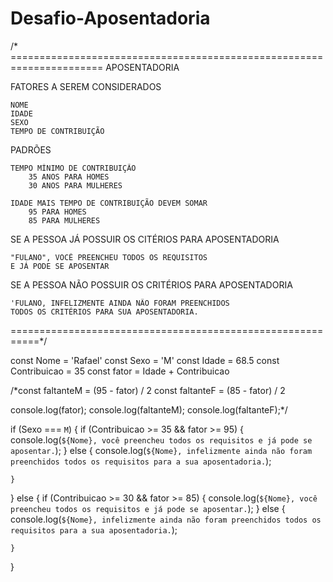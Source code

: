 # Desafio-Aposentadoria

/* ======================================================================
                APOSENTADORIA

FATORES A SEREM CONSIDERADOS

    NOME
    IDADE
    SEXO
    TEMPO DE CONTRIBUIÇÃO

PADRÕES

    TEMPO MÍNIMO DE CONTRIBUIÇÃO
        35 ANOS PARA HOMES
        30 ANOS PARA MULHERES

    IDADE MAIS TEMPO DE CONTRIBUIÇÃO DEVEM SOMAR
        95 PARA HOMES
        85 PARA MULHERES

SE A PESSOA JÁ POSSUIR OS CITÉRIOS PARA APOSENTADORIA

    "FULANO", VOCÊ PREENCHEU TODOS OS REQUISITOS 
    E JÁ PODE SE APOSENTAR

SE A PESSOA NÃO POSSUIR OS CRITÉRIOS PARA APOSENTADORIA

    'FULANO, INFELIZMENTE AINDA NÃO FORAM PREENCHIDOS 
    TODOS OS CRITÉRIOS PARA SUA APOSENTADORIA.

===========================================================*/

const Nome = 'Rafael'
const Sexo = 'M'
const Idade = 68.5
const Contribuicao = 35
const fator = Idade + Contribuicao

/*const faltanteM = (95 - fator) / 2
const faltanteF = (85 - fator) / 2

console.log(fator);
console.log(faltanteM);
console.log(faltanteF);*/

if (Sexo === `M`) {
    if (Contribuicao >= 35 && fator >= 95) {
        console.log(`${Nome}, você preencheu todos os requisitos e já pode se aposentar.`);
        } else {
        console.log(`${Nome}, infelizmente ainda não foram preenchidos todos os requisitos para a sua aposentadoria.`);
        
    }
} else {
    if (Contribuicao >= 30 && fator >= 85) {
        console.log(`${Nome}, você preencheu todos os requisitos e já pode se aposentar.`);
        } else {
        console.log(`${Nome}, infelizmente ainda não foram preenchidos todos os requisitos para a sua aposentadoria.`);
        
    }
}




